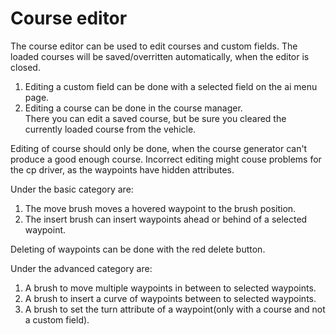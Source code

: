 # Course editor


The course editor can be used to edit courses and custom fields.
The loaded courses will be saved/overritten automatically, when the editor is closed.

1) Editing a custom field can be done with a selected field on the ai menu page.
2) Editing a course can be done in the course manager.  
      There you can edit a saved course, but be sure you cleared the currently loaded course from the vehicle.

Editing of course should only be done, when the course generator can't produce a good enough course.
Incorrect editing might couse problems for the cp driver, as the waypoints have hidden attributes.



Under the basic category are:
1) The move brush moves a hovered waypoint to the brush position.
2) The insert brush can insert waypoints ahead or behind of a selected waypoint.

Deleting of waypoints can be done with the red delete button.



Under the advanced category are:
1) A brush to move multiple waypoints in between to selected waypoints.
2) A brush to insert a curve of waypoints between to selected waypoints.
3) A brush to set the turn attribute of a waypoint(only with a course and not a custom field).


